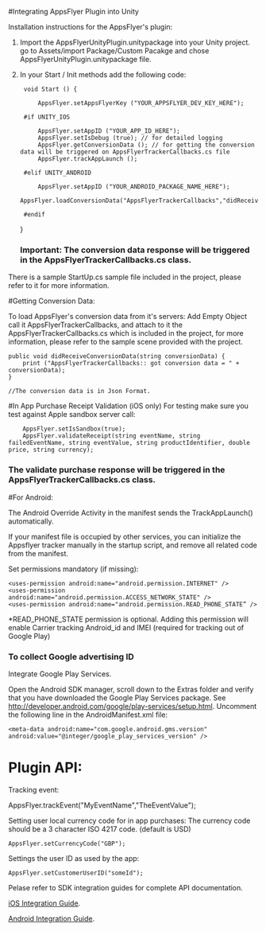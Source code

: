 
#Integrating AppsFlyer Plugin into Unity

Installation instructions for the AppsFlyer's plugin:

1. Import the AppsFlyerUnityPlugin.unitypackage into your Unity project. go to Assets/import Package/Custom Pacakge and chose AppsFlyerUnityPlugin.unitypackage file.


2. In your Start / Init methods add the following code:

		void Start () {
		
			AppsFlyer.setAppsFlyerKey ("YOUR_APPSFLYER_DEV_KEY_HERE");

		#if UNITY_IOS 

			AppsFlyer.setAppID ("YOUR_APP_ID_HERE");
			AppsFlyer.setIsDebug (true); // for detailed logging
			AppsFlyer.getConversionData (); // for getting the conversion data will be triggered on AppsFlyerTrackerCallbacks.cs file
			AppsFlyer.trackAppLaunch ();

		#elif UNITY_ANDROID

			AppsFlyer.setAppID ("YOUR_ANDROID_PACKAGE_NAME_HERE");
			AppsFlyer.loadConversionData("AppsFlyerTrackerCallbacks","didReceiveConversionData");

		#endif
	
	}	
	
	<p><h3>Important: The conversion data response will be triggered in the AppsFlyerTrackerCallbacks.cs class.</h3></p>

	
There is a sample StartUp.cs sample file included in the project, please refer to it for more information.


#Getting Conversion Data:

To load AppsFlyer's conversion data from it's servers:
Add Empty Object call it AppsFlyerTrackerCallbacks, and attach to it the AppsFlyerTrackerCallbacks.cs which is included in the project, for more information, please refer to the sample scene provided with the project.

	public void didReceiveConversionData(string conversionData) {
		print ("AppsFlyerTrackerCallbacks:: got conversion data = " + conversionData);
	}

	//The conversion data is in Json Format.


#In App Purchase Receipt Validation (iOS only)
For testing make sure you test against Apple sandbox server call:

		AppsFlyer.setIsSandbox(true);
		AppsFlyer.validateReceipt(string eventName, string failedEventName, string eventValue, string productIdentifier, double price, string currency);
		
		
<h3>The validate purchase response will be triggered in the AppsFlyerTrackerCallbacks.cs class.</h3>


#For Android:

The Android Override Activity in the manifest sends the TrackAppLaunch() automatically.

If your manifest file is occupied by other services, you can initialize the Appsflyer tracker manually in the startup script, and remove all related code from the manifest.

Set permissions mandatory (if missing):

	<uses-permission android:name="android.permission.INTERNET" />
	<uses-permission android:name="android.permission.ACCESS_NETWORK_STATE" />
	<uses-permission android:name="android.permission.READ_PHONE_STATE” />

*READ_PHONE_STATE permission is optional.
Adding this permission will enable Carrier tracking Android_id and IMEI (required for tracking out of Google Play)

<h3> To collect Google advertising ID</h3>

Integrate Google Play Services. 

Open the Android SDK manager, scroll down to the Extras folder and verify that you have downloaded the Google Play Services package. See http://developer.android.com/google/play-services/setup.html. Uncomment the following line in the AndroidManifest.xml file:

	<meta-data android:name="com.google.android.gms.version" android:value="@integer/google_play_services_version" />


Plugin API:
===========

Tracking event:

AppsFlyer.trackEvent("MyEventName","TheEventValue");

Setting user local currency code for in app purchases:
The currency code should be a 3 character ISO 4217 code. (default is USD)    

	AppsFlyer.setCurrencyCode("GBP");

Settings the user ID as used by the app:

	AppsFlyer.setCustomerUserID("someId");


Pelase refer to SDK integration guides for complete API documentation.

[iOS Integration Guide](http://support.appsflyer.com/entries/25458906-iOS-SDK-Integration-Guide-v2-5-3-x-New-API-).

[Android Integration Guide](http://support.appsflyer.com/entries/22801952-Android-SDK-Integration-Guide).

